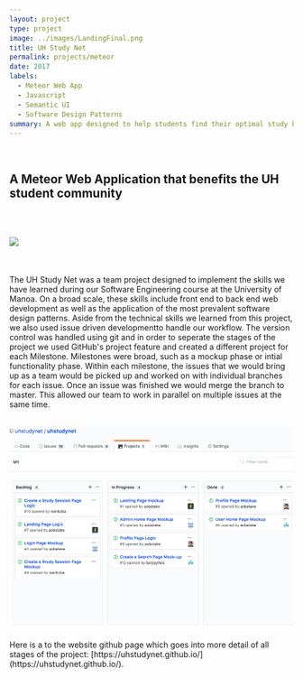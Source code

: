 ```yaml
---
layout: project
type: project
image: ../images/LandingFinal.png
title: UH Study Net
permalink: projects/meteor
date: 2017
labels:
  - Meteor Web App
  - Javascript
  - Semantic UI
  - Software Design Patterns
summary: A web app designed to help students find their optimal study buddies on campus. 
---
```



<br>

## A Meteor Web Application that benefits the UH student community
<br><br>

<div class="ui image">
  <img class="ui centered image" src="../images/LandingFinal.png">
</div>

<br><br>
The UH Study Net was a team project designed to implement the skills we have learned during our Software Engineering course at the University of Manoa. On a broad scale, these skills include front end to back end web development as well as the application of the most prevalent software design patterns. Aside from the technical skills we learned from this project, we also used issue driven developmentto handle our workflow. The version control was handled using git and in order to seperate the stages of the project we used GitHub's project feature and created a different project for each Milestone. Milestones were broad, such as a mockup phase or intial functionality phase. Within each milestone, the issues that we would bring up as a team would be picked up and worked on with individual branches for each issue. Once an issue was finished we would merge the branch to master. This allowed our team to work in parallel on multiple issues at the same time. 
<br> <br>
<div class="ui image">
  <img class="ui centered image" src="../images/M1.png">
</div>


<br> 
Here is a to the website github page which goes into more detail of all stages of the project: [https://uhstudynet.github.io/](https://uhstudynet.github.io/). 




